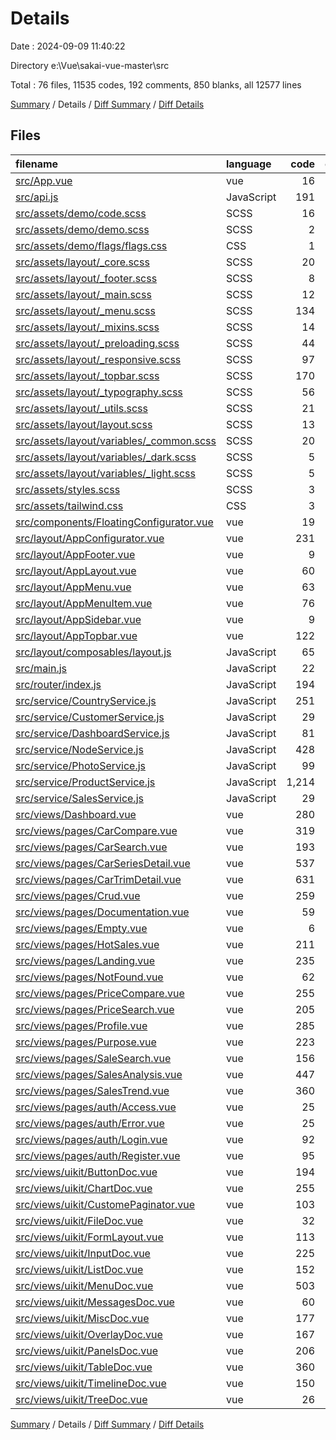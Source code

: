 # Details

Date : 2024-09-09 11:40:22

Directory e:\\Vue\\sakai-vue-master\\src

Total : 76 files,  11535 codes, 192 comments, 850 blanks, all 12577 lines

[Summary](results.md) / Details / [Diff Summary](diff.md) / [Diff Details](diff-details.md)

## Files
| filename | language | code | comment | blank | total |
| :--- | :--- | ---: | ---: | ---: | ---: |
| [src/App.vue](/src/App.vue) | vue | 16 | 0 | 4 | 20 |
| [src/api.js](/src/api.js) | JavaScript | 191 | 15 | 23 | 229 |
| [src/assets/demo/code.scss](/src/assets/demo/code.scss) | SCSS | 16 | 0 | 2 | 18 |
| [src/assets/demo/demo.scss](/src/assets/demo/demo.scss) | SCSS | 2 | 0 | 1 | 3 |
| [src/assets/demo/flags/flags.css](/src/assets/demo/flags/flags.css) | CSS | 1 | 0 | 1 | 2 |
| [src/assets/layout/_core.scss](/src/assets/layout/_core.scss) | SCSS | 20 | 0 | 4 | 24 |
| [src/assets/layout/_footer.scss](/src/assets/layout/_footer.scss) | SCSS | 8 | 0 | 1 | 9 |
| [src/assets/layout/_main.scss](/src/assets/layout/_main.scss) | SCSS | 12 | 0 | 2 | 14 |
| [src/assets/layout/_menu.scss](/src/assets/layout/_menu.scss) | SCSS | 134 | 0 | 25 | 159 |
| [src/assets/layout/_mixins.scss](/src/assets/layout/_mixins.scss) | SCSS | 14 | 0 | 2 | 16 |
| [src/assets/layout/_preloading.scss](/src/assets/layout/_preloading.scss) | SCSS | 44 | 0 | 4 | 48 |
| [src/assets/layout/_responsive.scss](/src/assets/layout/_responsive.scss) | SCSS | 97 | 0 | 14 | 111 |
| [src/assets/layout/_topbar.scss](/src/assets/layout/_topbar.scss) | SCSS | 170 | 0 | 31 | 201 |
| [src/assets/layout/_typography.scss](/src/assets/layout/_typography.scss) | SCSS | 56 | 0 | 13 | 69 |
| [src/assets/layout/_utils.scss](/src/assets/layout/_utils.scss) | SCSS | 21 | 1 | 4 | 26 |
| [src/assets/layout/layout.scss](/src/assets/layout/layout.scss) | SCSS | 13 | 0 | 1 | 14 |
| [src/assets/layout/variables/_common.scss](/src/assets/layout/variables/_common.scss) | SCSS | 20 | 0 | 1 | 21 |
| [src/assets/layout/variables/_dark.scss](/src/assets/layout/variables/_dark.scss) | SCSS | 5 | 0 | 1 | 6 |
| [src/assets/layout/variables/_light.scss](/src/assets/layout/variables/_light.scss) | SCSS | 5 | 0 | 1 | 6 |
| [src/assets/styles.scss](/src/assets/styles.scss) | SCSS | 3 | 1 | 2 | 6 |
| [src/assets/tailwind.css](/src/assets/tailwind.css) | CSS | 3 | 0 | 1 | 4 |
| [src/components/FloatingConfigurator.vue](/src/components/FloatingConfigurator.vue) | vue | 19 | 0 | 3 | 22 |
| [src/layout/AppConfigurator.vue](/src/layout/AppConfigurator.vue) | vue | 231 | 0 | 15 | 246 |
| [src/layout/AppFooter.vue](/src/layout/AppFooter.vue) | vue | 9 | 0 | 2 | 11 |
| [src/layout/AppLayout.vue](/src/layout/AppLayout.vue) | vue | 60 | 0 | 10 | 70 |
| [src/layout/AppMenu.vue](/src/layout/AppMenu.vue) | vue | 63 | 0 | 5 | 68 |
| [src/layout/AppMenuItem.vue](/src/layout/AppMenuItem.vue) | vue | 76 | 0 | 17 | 93 |
| [src/layout/AppSidebar.vue](/src/layout/AppSidebar.vue) | vue | 9 | 0 | 3 | 12 |
| [src/layout/AppTopbar.vue](/src/layout/AppTopbar.vue) | vue | 122 | 0 | 14 | 136 |
| [src/layout/composables/layout.js](/src/layout/composables/layout.js) | JavaScript | 65 | 0 | 20 | 85 |
| [src/main.js](/src/main.js) | JavaScript | 22 | 3 | 6 | 31 |
| [src/router/index.js](/src/router/index.js) | JavaScript | 194 | 5 | 6 | 205 |
| [src/service/CountryService.js](/src/service/CountryService.js) | JavaScript | 251 | 0 | 2 | 253 |
| [src/service/CustomerService.js](/src/service/CustomerService.js) | JavaScript | 29 | 0 | 8 | 37 |
| [src/service/DashboardService.js](/src/service/DashboardService.js) | JavaScript | 81 | 0 | 6 | 87 |
| [src/service/NodeService.js](/src/service/NodeService.js) | JavaScript | 428 | 0 | 4 | 432 |
| [src/service/PhotoService.js](/src/service/PhotoService.js) | JavaScript | 99 | 0 | 2 | 101 |
| [src/service/ProductService.js](/src/service/ProductService.js) | JavaScript | 1,214 | 0 | 7 | 1,221 |
| [src/service/SalesService.js](/src/service/SalesService.js) | JavaScript | 29 | 0 | 8 | 37 |
| [src/views/Dashboard.vue](/src/views/Dashboard.vue) | vue | 280 | 0 | 18 | 298 |
| [src/views/pages/CarCompare.vue](/src/views/pages/CarCompare.vue) | vue | 319 | 0 | 17 | 336 |
| [src/views/pages/CarSearch.vue](/src/views/pages/CarSearch.vue) | vue | 193 | 93 | 8 | 294 |
| [src/views/pages/CarSeriesDetail.vue](/src/views/pages/CarSeriesDetail.vue) | vue | 537 | 3 | 29 | 569 |
| [src/views/pages/CarTrimDetail.vue](/src/views/pages/CarTrimDetail.vue) | vue | 631 | 4 | 26 | 661 |
| [src/views/pages/Crud.vue](/src/views/pages/Crud.vue) | vue | 259 | 0 | 32 | 291 |
| [src/views/pages/Documentation.vue](/src/views/pages/Documentation.vue) | vue | 59 | 0 | 10 | 69 |
| [src/views/pages/Empty.vue](/src/views/pages/Empty.vue) | vue | 6 | 0 | 1 | 7 |
| [src/views/pages/HotSales.vue](/src/views/pages/HotSales.vue) | vue | 211 | 0 | 16 | 227 |
| [src/views/pages/Landing.vue](/src/views/pages/Landing.vue) | vue | 235 | 1 | 20 | 256 |
| [src/views/pages/NotFound.vue](/src/views/pages/NotFound.vue) | vue | 62 | 0 | 2 | 64 |
| [src/views/pages/PriceCompare.vue](/src/views/pages/PriceCompare.vue) | vue | 255 | 0 | 15 | 270 |
| [src/views/pages/PriceSearch.vue](/src/views/pages/PriceSearch.vue) | vue | 205 | 0 | 17 | 222 |
| [src/views/pages/Profile.vue](/src/views/pages/Profile.vue) | vue | 285 | 1 | 21 | 307 |
| [src/views/pages/Purpose.vue](/src/views/pages/Purpose.vue) | vue | 223 | 0 | 18 | 241 |
| [src/views/pages/SaleSearch.vue](/src/views/pages/SaleSearch.vue) | vue | 156 | 61 | 13 | 230 |
| [src/views/pages/SalesAnalysis.vue](/src/views/pages/SalesAnalysis.vue) | vue | 447 | 3 | 44 | 494 |
| [src/views/pages/SalesTrend.vue](/src/views/pages/SalesTrend.vue) | vue | 360 | 0 | 31 | 391 |
| [src/views/pages/auth/Access.vue](/src/views/pages/auth/Access.vue) | vue | 25 | 0 | 2 | 27 |
| [src/views/pages/auth/Error.vue](/src/views/pages/auth/Error.vue) | vue | 25 | 0 | 2 | 27 |
| [src/views/pages/auth/Login.vue](/src/views/pages/auth/Login.vue) | vue | 92 | 0 | 14 | 106 |
| [src/views/pages/auth/Register.vue](/src/views/pages/auth/Register.vue) | vue | 95 | 0 | 15 | 110 |
| [src/views/uikit/ButtonDoc.vue](/src/views/uikit/ButtonDoc.vue) | vue | 194 | 0 | 5 | 199 |
| [src/views/uikit/ChartDoc.vue](/src/views/uikit/ChartDoc.vue) | vue | 255 | 0 | 15 | 270 |
| [src/views/uikit/CustomePaginator.vue](/src/views/uikit/CustomePaginator.vue) | vue | 103 | 1 | 12 | 116 |
| [src/views/uikit/FileDoc.vue](/src/views/uikit/FileDoc.vue) | vue | 32 | 0 | 5 | 37 |
| [src/views/uikit/FormLayout.vue](/src/views/uikit/FormLayout.vue) | vue | 113 | 0 | 9 | 122 |
| [src/views/uikit/InputDoc.vue](/src/views/uikit/InputDoc.vue) | vue | 225 | 0 | 24 | 249 |
| [src/views/uikit/ListDoc.vue](/src/views/uikit/ListDoc.vue) | vue | 152 | 0 | 12 | 164 |
| [src/views/uikit/MenuDoc.vue](/src/views/uikit/MenuDoc.vue) | vue | 503 | 0 | 12 | 515 |
| [src/views/uikit/MessagesDoc.vue](/src/views/uikit/MessagesDoc.vue) | vue | 60 | 0 | 9 | 69 |
| [src/views/uikit/MiscDoc.vue](/src/views/uikit/MiscDoc.vue) | vue | 177 | 0 | 21 | 198 |
| [src/views/uikit/OverlayDoc.vue](/src/views/uikit/OverlayDoc.vue) | vue | 167 | 0 | 21 | 188 |
| [src/views/uikit/PanelsDoc.vue](/src/views/uikit/PanelsDoc.vue) | vue | 206 | 0 | 11 | 217 |
| [src/views/uikit/TableDoc.vue](/src/views/uikit/TableDoc.vue) | vue | 360 | 0 | 32 | 392 |
| [src/views/uikit/TimelineDoc.vue](/src/views/uikit/TimelineDoc.vue) | vue | 150 | 0 | 10 | 160 |
| [src/views/uikit/TreeDoc.vue](/src/views/uikit/TreeDoc.vue) | vue | 26 | 0 | 5 | 31 |

[Summary](results.md) / Details / [Diff Summary](diff.md) / [Diff Details](diff-details.md)